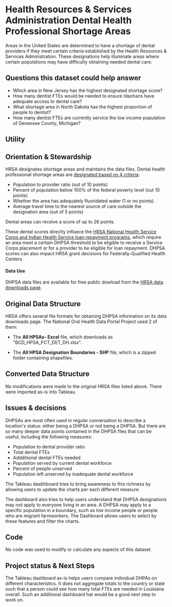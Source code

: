 # Health Resources & Services Administration Dental Health Professional Shortage Areas

Areas in the United States are determined to have a shortage of dental providers if they meet certain criteria established by the Health Resources & Services Administration. These designations help illuminate areas where certain populations may have difficulty obtaining needed dental care.


## Questions this dataset could help answer

* Which area in New Jersey has the highest designated shortage score?
* How many dentist FTEs would be needed to ensure Idaohans have adequate access to dental care?
* What shortage area in North Dakota has the highest proportion of people to dentist?
* How many dentist FTEs are currently service the low income population of Genessee County, Michigan?

## Utility



## Orientation & Stewardship  

HRSA designates shortage areas and maintains the data files. Dental health professional shortage areas are [designated based on 4 criteria](https://bhw.hrsa.gov/workforce-shortage-areas/shortage-designation/scoring):
* Population to provider ratio (out of 10 points)
* Percent of population below 100% of the federal poverty level (out 10 points)
* Whether the area has adequately fluoridated water (1 or no points)
* Average travel time to the nearest source of care outside the designation area (out of 5 points)

Dental areas can receive a score of up to 26 points. 

These dental scores direclty influece the [HRSA National Health Service Corps and Indian Health Service loan repayment programs](https://nhsc.hrsa.gov/scholarships/requirements-compliance/jobs-and-site-search/hpsa-score-class-year), which require an area meet a certain DHPSA threshold to be eligible to receive a Service Corps placement or for a provider to be eligible for loan repayment. DHPSA scores can also impact HRSA grant decisions for Federally-Qualified Health Centers

#### Data Use

DHPSA data files are available for free public dowload from the [HRSA data downloads page](https://data.hrsa.gov/data/download).

## Original Data Structure

HRSA offers several file formats for obtaining DHPSA information on its data downloads page. The National Oral Health Data Portal Project used 2 of them:

* The **All HPSAs- Excel** file, which downloads as "BCD_HPSA_FCT_DET_DH.xlsx".

* The **All HPSA Designation Boundaries - SHP** file, which is a zipped folder containing shapefiles. 

## Converted Data Structure

No modifications were made to the original HRSA files listed above. There were imported as-is into Tableau.

## Issues & decisions

DHPSAs are most often used in regular conversation to describe a location's status: either being a DHPSA or not being a DHPSA. But there are so many deeper data points contained in the DHPSA files that can be useful, including the following measures:

* Population to dental provider ratio
* Total dental FTEs
* Addditional dental FTEs needed
* Population served by current dental workforce
* Percent of people unserved
* Population left unserved by inadequate dental workforce

The Tableau dasbhboard tries to bring awareness to this richness by allowing users to update the charts per each different measure. 

The dashboard also tries to help users understand that DHPSA designations may not apply to everyone living in an area. A DHPSA may apply to a specific population in a boundary, such as low income people or people who are migrant farmworkers. The Dashboard allows users to select by these features and filter the charts. 

## Code

No code was used to modify or calculate any aspects of this dataset.

## Project status & Next Steps

The Tableau dashboard as-is helps users compare individual DHPAs on different characteristics. It does not aggregate totals to the country or state such that a person could see how many total FTEs are needed in Louisiana overall. Such an additional dashboard hat would be a good next step to work on. 
